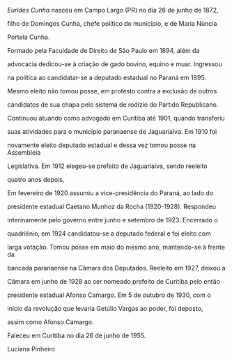 

*Eurides Cunha* nasceu em Campo Largo (PR) no dia 26 de junho de 1872,

filho de Domingos Cunha, chefe político do município, e de Maria Núncia

Portela Cunha.



Formado pela Faculdade de Direito de São Paulo em 1894, além da

advocacia dedicou-se à criação de gado bovino, equino e muar. Ingressou

na política ao candidatar-se a deputado estadual no Paraná em 1895.

Mesmo eleito não tomou posse, em protesto contra a exclusão de outros

candidatos de sua chapa pelo sistema de rodízio do Partido Republicano.

Continuou atuando como advogado em Curitiba até 1901, quando transferiu

suas atividades para o município paranaense de Jaguariaíva. Em 1910 foi

novamente eleito deputado estadual e dessa vez tomou posse na Assembleia

Legislativa. Em 1912 elegeu-se prefeito de Jaguariaíva, sendo reeleito

quatro anos depois.



Em fevereiro de 1920 assumiu a vice-presidência do Paraná, ao lado do

presidente estadual Caetano Munhoz da Rocha (1920-1928). Respondeu

interinamente pelo governo entre junho e setembro de 1923. Encerrado o

quadriênio, em 1924 candidatou-se a deputado federal e foi eleito com

larga votação. Tomou posse em maio do mesmo ano, mantendo-se à frente da

bancada paranaense na Câmara dos Deputados. Reeleito em 1927, deixou a

Câmara em junho de 1928 ao ser nomeado prefeito de Curitiba pelo então

presidente estadual Afonso Camargo. Em 5 de outubro de 1930, com o

início da revolução que levaria Getúlio Vargas ao poder, foi deposto,

assim como Afonso Camargo.



Faleceu em Curitiba no dia 26 de junho de 1955.



Luciana Pinheiro



